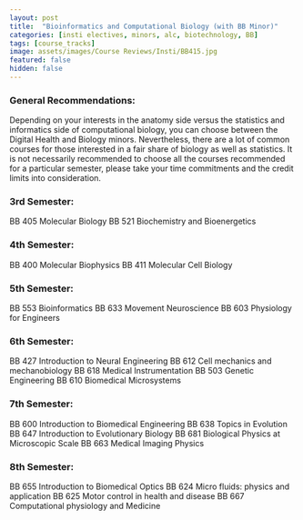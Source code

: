 ```yaml
---
layout: post
title:  "Bioinformatics and Computational Biology (with BB Minor)"
categories: [insti electives, minors, alc, biotechnology, BB]
tags: [course_tracks]
image: assets/images/Course Reviews/Insti/BB415.jpg
featured: false
hidden: false
---
```


### General Recommendations: 
Depending on your interests in the anatomy side versus the statistics and informatics side of computational biology, you can choose between the Digital Health and Biology minors. Nevertheless, there are a lot of common courses for those interested in a fair share of biology as well as statistics. It is not necessarily recommended to choose all the courses recommended for a particular semester, please take your time commitments and the credit limits into consideration.

### 3rd Semester: 
BB 405 Molecular Biology
BB 521 Biochemistry and Bioenergetics

### 4th Semester: 
BB 400 Molecular Biophysics
BB 411 Molecular Cell Biology

### 5th Semester: 
BB 553 Bioinformatics
BB 633 Movement Neuroscience
BB 603 Physiology for Engineers

### 6th Semester:
BB 427 Introduction to Neural Engineering
BB 612 Cell mechanics and mechanobiology
BB 618 Medical Instrumentation
BB 503 Genetic Engineering
BB 610 Biomedical Microsystems

### 7th Semester:
BB 600 Introduction to Biomedical Engineering
BB 638 Topics in Evolution
BB 647 Introduction to Evolutionary Biology
BB 681 Biological Physics at Microscopic Scale
BB 663 Medical Imaging Physics

### 8th Semester:
BB 655 Introduction to Biomedical Optics
BB 624 Micro fluids: physics and application
BB 625 Motor control in health and disease
BB 667 Computational physiology and Medicine